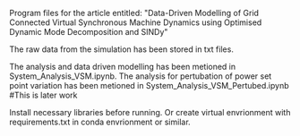 Program files for the article entitled: "Data-Driven Modelling of Grid Connected Virtual Synchronous Machine Dynamics using Optimised Dynamic Mode Decomposition and SINDy"

The raw data from the simulation has been  stored in txt files.

The analysis and data driven modelling has been metioned in System_Analysis_VSM.ipynb. 
The analysis for pertubation of power set point variation has been metioned in System_Analysis_VSM_Pertubed.ipynb #This is later work

Install necessary libraries before running. Or create virtual envrionment with requirements.txt in conda envrionment or similar.
